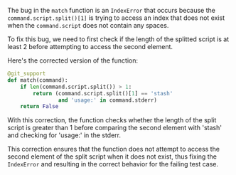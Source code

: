 The bug in the `match` function is an `IndexError` that occurs because the `command.script.split()[1]` is trying to access an index that does not exist when the `command.script` does not contain any spaces.

To fix this bug, we need to first check if the length of the splitted script is at least 2 before attempting to access the second element.

Here's the corrected version of the function:

```python
@git_support
def match(command):
    if len(command.script.split()) > 1:
        return (command.script.split()[1] == 'stash'
                and 'usage:' in command.stderr)
    return False
```

With this correction, the function checks whether the length of the split script is greater than 1 before comparing the second element with 'stash' and checking for 'usage:' in the stderr.

This correction ensures that the function does not attempt to access the second element of the split script when it does not exist, thus fixing the `IndexError` and resulting in the correct behavior for the failing test case.